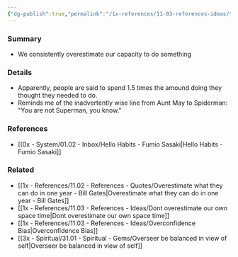 ```yaml
---
{"dg-publish":true,"permalink":"/1x-references/11-03-references-ideas/the-superman-illusion/","dgShowBacklinks":false}
---
```



### Summary
- We consistently overestimate our capacity to do something

### Details
- Apparently, people are said to spend 1.5 times the amound doing they thought they needed to do.
- Reminds me of the inadvertently wise line from Aunt May to Spiderman: "You are not Superman, you know."

### References
- [[0x - System/01.02 - Inbox/Hello Habits - Fumio Sasaki\|Hello Habits - Fumio Sasaki]]

### Related
- [[1x - References/11.02 - References - Quotes/Overestimate what they can do in one year - Bill Gates\|Overestimate what they can do in one year - Bill Gates]]
- [[1x - References/11.03 - References - Ideas/Dont overestimate our own space time\|Dont overestimate our own space time]]
- [[1x - References/11.03 - References - Ideas/Overconfidence Bias\|Overconfidence Bias]]
- [[3x - Spiritual/31.01 - Spiritual - Gems/Overseer be balanced in view of self\|Overseer be balanced in view of self]]
